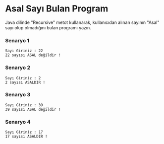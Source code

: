 # Asal Sayı Bulan Program
Java dilinde "Recursive" metot kullanarak, kullanıcıdan alınan sayının "Asal" sayı olup olmadığını bulan programı yazın.

### Senaryo 1
    Sayı Giriniz : 22
    22 sayısı ASAL değildir !


### Senaryo 2
    Sayı Giriniz : 2
    2 sayısı ASALDIR !


### Senaryo 3
    Sayı Giriniz : 39
    39 sayısı ASAL değildir !


### Senaryo 4
    Sayı Giriniz : 17
    17 sayısı ASALDIR !